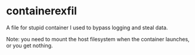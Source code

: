 # containerexfil
A file for stupid container I used to bypass logging and steal data.

Note: you need to mount the host filesystem when the container launches, or you get nothing. 
